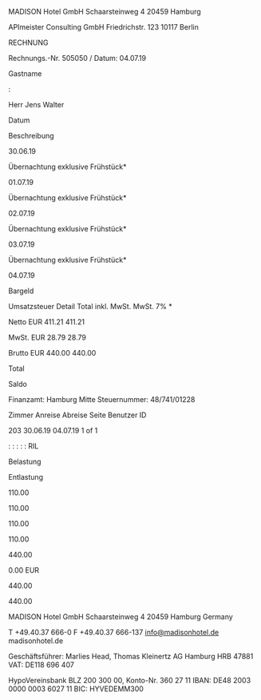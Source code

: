 MADISON Hotel GmbH  Schaarsteinweg 4  20459 Hamburg

APImeister Consulting GmbH
Friedrichstr. 123
10117 Berlin

RECHNUNG

Rechnungs.-Nr. 505050 /
Datum:
04.07.19

Gastname

:

Herr Jens Walter

Datum

Beschreibung

30.06.19

Übernachtung exklusive Frühstück*

01.07.19

Übernachtung exklusive Frühstück*

02.07.19

Übernachtung exklusive Frühstück*

03.07.19

Übernachtung exklusive Frühstück*

04.07.19

Bargeld

Umsatzsteuer Detail
Total inkl. MwSt.
MwSt. 7% *

  Netto EUR
 411.21
411.21

 MwSt. EUR
 28.79
28.79

Brutto EUR
 440.00
 440.00

Total

Saldo

Finanzamt: Hamburg Mitte
Steuernummer: 48/741/01228

Zimmer
Anreise
Abreise
Seite
Benutzer ID

203
30.06.19
04.07.19
1 of 1

:
:
:
:
: RIL

Belastung

Entlastung

110.00

110.00

110.00

110.00

440.00

0.00 EUR

440.00

440.00

MADISON Hotel GmbH
Schaarsteinweg 4
20459 Hamburg
Germany

T +49.40.37 666-0
F +49.40.37 666-137
info@madisonhotel.de
madisonhotel.de

Geschäftsführer:
Marlies Head, Thomas Kleinertz
AG Hamburg HRB 47881
VAT: DE118 696 407

HypoVereinsbank
BLZ 200 300 00, Konto-Nr. 360 27 11
IBAN: DE48 2003 0000 0003 6027 11
BIC: HYVEDEMM300

